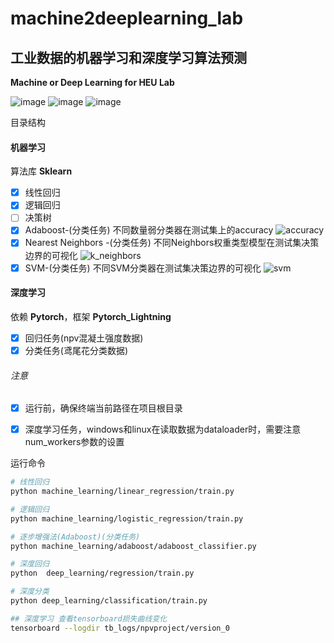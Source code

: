 # machine2deeplearning_lab
##  工业数据的机器学习和深度学习算法预测

**Machine or Deep Learning for HEU Lab**

![image](https://github.com/jinxianwei/CloudImg/assets/81373517/c08e2c56-179c-4568-8eeb-ae0047103c04)
![image](https://github.com/jinxianwei/CloudImg/assets/81373517/ddbe8b3e-02a5-42a9-8bb9-d53cb3792ce0)
![image](https://github.com/jinxianwei/CloudImg/assets/81373517/c452fb0b-675a-4ff0-b537-04af7506b1fe)

目录结构

#### 机器学习
算法库 **Sklearn**
- [x] 线性回归
- [x] 逻辑回归
- [ ] 决策树
- [x] Adaboost-(分类任务)
不同数量弱分类器在测试集上的accuracy
![accuracy](https://github.com/jinxianwei/CloudImg/assets/81373517/3c4c7afa-2e5e-4679-8852-81302ea6045a)
- [x] Nearest Neighbors -(分类任务)
不同Neighbors权重类型模型在测试集决策边界的可视化
![k_neighbors](https://github.com/jinxianwei/CloudImg/assets/81373517/4b25b680-c883-48e2-9846-357959fe7363)
- [x] SVM-(分类任务)
不同SVM分类器在测试集决策边界的可视化
![svm](https://github.com/jinxianwei/CloudImg/assets/81373517/36703295-9af3-406e-b8bb-728c77852bb8)

#### 深度学习
依赖 **Pytorch**，框架 **Pytorch_Lightning**
- [x] 回归任务(npv混凝土强度数据)
- [x] 分类任务(鸢尾花分类数据)

###### 注意
- [x]  运行前，确保终端当前路径在项目根目录

- [x]  深度学习任务，windows和linux在读取数据为dataloader时，需要注意num_workers参数的设置

运行命令
```bash
# 线性回归
python machine_learning/linear_regression/train.py

# 逻辑回归
python machine_learning/logistic_regression/train.py

# 逐步增强法(Adaboost)(分类任务)
python machine_learning/adaboost/adaboost_classifier.py

# 深度回归
python  deep_learning/regression/train.py

# 深度分类
python deep_learning/classification/train.py

## 深度学习 查看tensorboard损失曲线变化
tensorboard --logdir tb_logs/npvproject/version_0
```
